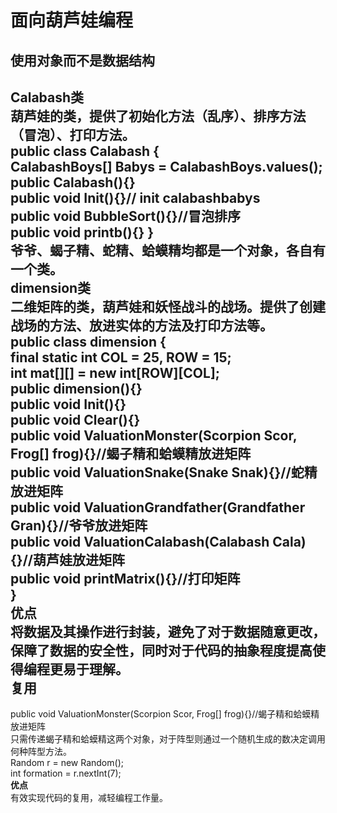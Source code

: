 面向葫芦娃编程  
===
使用对象而不是数据结构  
---
**Calabash类**  
葫芦娃的类，提供了初始化方法（乱序）、排序方法（冒泡）、打印方法。  
public class Calabash {  
    CalabashBoys[] Babys = CalabashBoys.values();  
    public Calabash(){}  
    public void Init(){}// init calabashbabys  
    public void BubbleSort(){}//冒泡排序  
    public void printb(){}
}  
爷爷、蝎子精、蛇精、蛤蟆精均都是一个对象，各自有一个类。  
**dimension类**  
二维矩阵的类，葫芦娃和妖怪战斗的战场。提供了创建战场的方法、放进实体的方法及打印方法等。  
public class dimension {  
    final static int COL = 25, ROW = 15;  
    int mat[][] = new int[ROW][COL];  
    public dimension(){}  
    public void Init(){}  
    public void Clear(){}  
    public void ValuationMonster(Scorpion Scor, Frog[] frog){}//蝎子精和蛤蟆精放进矩阵  
    public void ValuationSnake(Snake Snak){}//蛇精放进矩阵  
    public void ValuationGrandfather(Grandfather Gran){}//爷爷放进矩阵  
    public void ValuationCalabash(Calabash Cala){}//葫芦娃放进矩阵  
    public void printMatrix(){}//打印矩阵  
}  
**优点**  
将数据及其操作进行封装，避免了对于数据随意更改，保障了数据的安全性，同时对于代码的抽象程度提高使得编程更易于理解。  
复用  
---
public void ValuationMonster(Scorpion Scor, Frog[] frog){}//蝎子精和蛤蟆精放进矩阵  
只需传递蝎子精和蛤蟆精这两个对象，对于阵型则通过一个随机生成的数决定调用何种阵型方法。  
Random r = new Random();  
int formation = r.nextInt(7);  
**优点**  
有效实现代码的复用，减轻编程工作量。  

